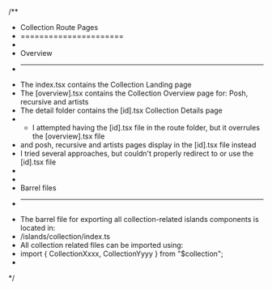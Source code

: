 /**
 * Collection Route Pages
 * ======================
 * 
 * Overview
 * --------
 * The index.tsx contains the Collection Landing page
 * The [overview].tsx contains the Collection Overview page for: Posh, recursive and artists
 * The detail folder contains the [id].tsx Collection Details page
 * - I attempted having the [id].tsx file in the route folder, but it overrules the [overview].tsx file
 *   and posh, recursive and artists pages display in the [id].tsx file instead
 *   I tried several approaches, but couldn't properly redirect to or use the [id].tsx file
 *
 *
 * Barrel files
 * ------------
 * The barrel file for exporting all collection-related islands components is located in:
 * /islands/collection/index.ts
 * All collection related files can be imported using:
 * import { CollectionXxxx, CollectionYyyy } from "$collection";
 *
 */